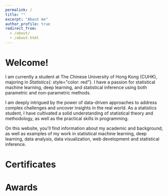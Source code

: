 ```yaml
---
permalink: /
title: ""
excerpt: "About me"
author_profile: true
redirect_from: 
  - /about/
  - /about.html
---
```



# Welcome!

I am currently a student at The Chinese University of Hong Kong (CUHK), majoring in *Statistics*{: style="color: red"}. I have a passion for statistical machine learning, deep learning, and statistical inference using both parametric and non-parametric methods.

I am deeply intrigued by the power of data-driven approaches to address complex challenges and uncover insights in the real world. As a statistics student, I have cultivated a solid understanding of statistical theory and methodology, as well as the practical skills in programming.

On this website, you'll find information about my academic and background, as well as examples of my work in statistical machine learning, deep learning, data analysis, data visualization, web development and statistical inference. 

# Certificates

# Awards
